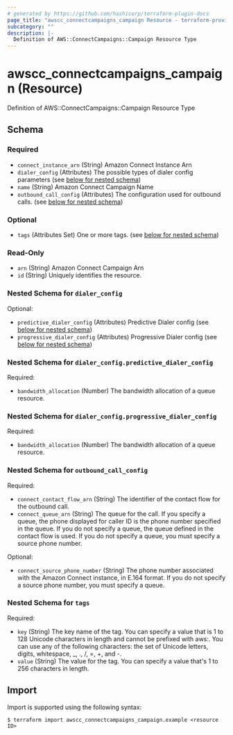 ```yaml
---
# generated by https://github.com/hashicorp/terraform-plugin-docs
page_title: "awscc_connectcampaigns_campaign Resource - terraform-provider-awscc"
subcategory: ""
description: |-
  Definition of AWS::ConnectCampaigns::Campaign Resource Type
---
```


# awscc_connectcampaigns_campaign (Resource)

Definition of AWS::ConnectCampaigns::Campaign Resource Type



<!-- schema generated by tfplugindocs -->
## Schema

### Required

- `connect_instance_arn` (String) Amazon Connect Instance Arn
- `dialer_config` (Attributes) The possible types of dialer config parameters (see [below for nested schema](#nestedatt--dialer_config))
- `name` (String) Amazon Connect Campaign Name
- `outbound_call_config` (Attributes) The configuration used for outbound calls. (see [below for nested schema](#nestedatt--outbound_call_config))

### Optional

- `tags` (Attributes Set) One or more tags. (see [below for nested schema](#nestedatt--tags))

### Read-Only

- `arn` (String) Amazon Connect Campaign Arn
- `id` (String) Uniquely identifies the resource.

<a id="nestedatt--dialer_config"></a>
### Nested Schema for `dialer_config`

Optional:

- `predictive_dialer_config` (Attributes) Predictive Dialer config (see [below for nested schema](#nestedatt--dialer_config--predictive_dialer_config))
- `progressive_dialer_config` (Attributes) Progressive Dialer config (see [below for nested schema](#nestedatt--dialer_config--progressive_dialer_config))

<a id="nestedatt--dialer_config--predictive_dialer_config"></a>
### Nested Schema for `dialer_config.predictive_dialer_config`

Required:

- `bandwidth_allocation` (Number) The bandwidth allocation of a queue resource.


<a id="nestedatt--dialer_config--progressive_dialer_config"></a>
### Nested Schema for `dialer_config.progressive_dialer_config`

Required:

- `bandwidth_allocation` (Number) The bandwidth allocation of a queue resource.



<a id="nestedatt--outbound_call_config"></a>
### Nested Schema for `outbound_call_config`

Required:

- `connect_contact_flow_arn` (String) The identifier of the contact flow for the outbound call.
- `connect_queue_arn` (String) The queue for the call. If you specify a queue, the phone displayed for caller ID is the phone number specified in the queue. If you do not specify a queue, the queue defined in the contact flow is used. If you do not specify a queue, you must specify a source phone number.

Optional:

- `connect_source_phone_number` (String) The phone number associated with the Amazon Connect instance, in E.164 format. If you do not specify a source phone number, you must specify a queue.


<a id="nestedatt--tags"></a>
### Nested Schema for `tags`

Required:

- `key` (String) The key name of the tag. You can specify a value that is 1 to 128 Unicode characters in length and cannot be prefixed with aws:. You can use any of the following characters: the set of Unicode letters, digits, whitespace, _, ., /, =, +, and -.
- `value` (String) The value for the tag. You can specify a value that's 1 to 256 characters in length.

## Import

Import is supported using the following syntax:

```shell
$ terraform import awscc_connectcampaigns_campaign.example <resource ID>
```
